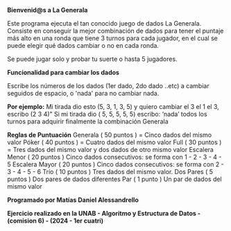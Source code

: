 **Bienvenid@s a La Generala**

Este programa ejecuta el tan conocido juego de dados La Generala.
Consiste en conseguir la  mejor combinación de dados para tener el puntaje más alto en una ronda que tiene  3 turnos para cada jugador, en el cual se puede elegir qué dados cambiar o no en cada ronda.

Se puede jugar solo y probar tu suerte o hasta 5 jugadores.

**Funcionalidad para cambiar los dados**

Escribe los números de los dados (1er dado, 2do dado ..etc) a cambiar seguidos de espacio, o 'nada' para no cambiar nada.

**Por ejemplo:**
Mi tirada dio esto (5, 3, 1, 3, 5) y quiero cambiar el 3 el 1 el 3, escribo (2 3 4)"
Si mi tirada dio ( 5, 5, 5, 5, 5) escribo: ‘nada’ todos los turnos para adquirir finalmente la combinación Generala


**Reglas de Puntuación**
Generala ( 50 puntos ) = Cinco dados del mismo valor
Póker ( 40 puntos ) = Cuatro dados del mismo valor
Full ( 30 puntos ) = Tres dados del mismo valor y dos dados de otro mismo valor
Escalera Menor ( 20 puntos ) Cinco dados consecutivos: se forma con 1 - 2 - 3 - 4 - 5
Escalera Mayor ( 20 puntos ) Cinco dados consecutivos: se forma con 2 - 3 - 4 - 5 - 6
Trío ( 10 puntos ) Tres dados del mismo valor.
Dos Pares ( 5 puntos ) Dos pares de dados diferentes
Par ( 1 punto ) Un par de dados del mismo valor



**Programado por Matías Daniel Alessandrello**

**Ejercicio realizado en la UNAB - Algoritmo y Estructura de Datos  - (comision 6) - (2024 - 1er cuatri)**

